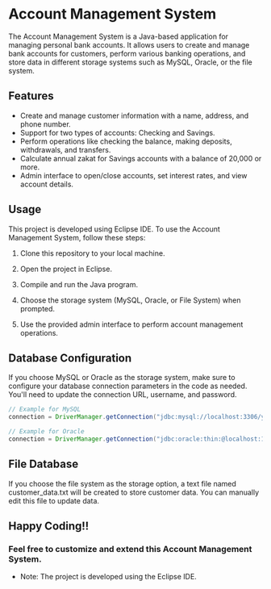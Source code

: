 # Account Management System

The Account Management System is a Java-based application for managing personal bank accounts. It allows users to create and manage bank accounts for customers, perform various banking operations, and store data in different storage systems such as MySQL, Oracle, or the file system.

## Features

- Create and manage customer information with a name, address, and phone number.
- Support for two types of accounts: Checking and Savings.
- Perform operations like checking the balance, making deposits, withdrawals, and transfers.
- Calculate annual zakat for Savings accounts with a balance of 20,000 or more.
- Admin interface to open/close accounts, set interest rates, and view account details.

## Usage

This project is developed using Eclipse IDE. To use the Account Management System, follow these steps:

1. Clone this repository to your local machine.

2. Open the project in Eclipse.

3. Compile and run the Java program.

4. Choose the storage system (MySQL, Oracle, or File System) when prompted.

5. Use the provided admin interface to perform account management operations.

## Database Configuration

If you choose MySQL or Oracle as the storage system, make sure to configure your database connection parameters in the code as needed. You'll need to update the connection URL, username, and password.

```java
// Example for MySQL
connection = DriverManager.getConnection("jdbc:mysql://localhost:3306/yourdb", "username", "password");

// Example for Oracle
connection = DriverManager.getConnection("jdbc:oracle:thin:@localhost:1521/yourdb", "username", "password");
```

## File Database
If you choose the file system as the storage option, a text file named customer_data.txt will be created to store customer data. You can manually edit this file to update data.


## Happy Coding!!

###  Feel free to customize and extend this Account Management System.


- Note: The project is developed using the Eclipse IDE.
